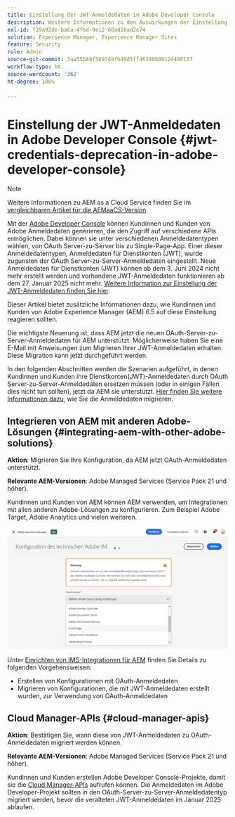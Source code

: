 ```yaml
---
title: Einstellung der JWT-Anmeldedaten in Adobe Developer Console
description: Weitere Informationen zu den Auswirkungen der Einstellung der JWT-Anmeldedaten in Adobe Developer Console auf AEM
exl-id: f19a92de-ba6a-4f6d-9e12-60ad1bad2e74
solution: Experience Manager, Experience Manager Sites
feature: Security
role: Admin
source-git-commit: 3aa55b88f589749fb49d5ff46340b0912d490157
workflow-type: ht
source-wordcount: '362'
ht-degree: 100%

---
```


# Einstellung der JWT-Anmeldedaten in Adobe Developer Console {#jwt-credentials-deprecation-in-adobe-developer-console}

>[!NOTE]
> Weitere Informationen zu AEM as a Cloud Service finden Sie im [vergleichbaren Artikel für die AEMaaCS-Version](https://experienceleague.adobe.com/docs/experience-manager-cloud-service/content/security/jwt-credentials-deprecation-in-adobe-developer-console.html?lang=de).

Mit der [Adobe Developer Console](https://developer.adobe.com/console) können Kundinnen und Kunden von Adobe Anmeldedaten generieren, die den Zugriff auf verschiedene APIs ermöglichen. Dabei können sie unter verschiedenen Anmeldedatentypen wählen, von OAuth Server-zu-Server bis zu Single-Page-App. Einer dieser Anmeldedatentypen, Anmeldedaten für Dienstkonten (JWT), wurde zugunsten der OAuth Server-zu-Server-Anmeldedaten eingestellt. Neue Anmeldedaten für Dienstkonten (JWT) können ab dem 3. Juni 2024 nicht mehr erstellt werden und vorhandene JWT-Anmeldedaten funktionieren ab dem 27. Januar 2025 nicht mehr. [Weitere Information zur Einstellung der JWT-Anmeldedaten finden Sie hier](https://developer.adobe.com/developer-console/docs/guides/authentication/ServerToServerAuthentication/migration/).

Dieser Artikel bietet zusätzliche Informationen dazu, wie Kundinnen und Kunden von Adobe Experience Manager (AEM) 6.5 auf diese Einstellung reagieren sollten.

Die wichtigste Neuerung ist, dass AEM jetzt die neuen OAuth-Server-zu-Server-Anmeldedaten für AEM unterstützt. Möglicherweise haben Sie eine E-Mail mit Anweisungen zum Migrieren Ihrer JWT-Anmeldedaten erhalten. Diese Migration kann jetzt durchgeführt werden.

In den folgenden Abschnitten werden die Szenarien aufgeführt, in denen Kundinnen und Kunden ihre Dienstkonten(JWT)-Anmeldedaten durch OAuth Server-zu-Server-Anmeldedaten ersetzen müssen (oder in einigen Fällen dies nicht tun sollten), jetzt da AEM sie unterstützt. [Hier finden Sie weitere Informationen dazu](https://developer.adobe.com/developer-console/docs/guides/authentication/ServerToServerAuthentication/migration/#migration-overview), wie Sie die Anmeldedaten migrieren.

## Integrieren von AEM mit anderen Adobe-Lösungen {#integrating-aem-with-other-adobe-solutions}

**Aktion**: Migrieren Sie Ihre Konfiguration, da AEM jetzt OAuth-Anmeldedaten unterstützt.

**Relevante AEM-Versionen**: Adobe Managed Services (Service Pack 21 und höher).

Kundinnen und Kunden von AEM können AEM verwenden, um Integrationen mit allen anderen Adobe-Lösungen zu konfigurieren. Zum Beispiel Adobe Target, Adobe Analytics und vielen weiteren.

![Integrieren von AEM mit anderen Lösungen](/help/sites-administering/assets/jwt-deprecation.png)

Unter [Einrichten von IMS-Integrationen für AEM](/help/sites-administering/setting-up-ims-integrations-for-aem.md) finden Sie Details zu folgenden Vorgehensweisen:

* Erstellen von Konfigurationen mit OAuth-Anmeldedaten
* Migrieren von Konfigurationen, die mit JWT-Anmeldedaten erstellt wurden, zur Verwendung von OAuth-Anmeldedaten

## Cloud Manager-APIs {#cloud-manager-apis}

**Aktion**: Bestätigen Sie, wann diese von JWT-Anmeldedaten zu OAuth-Anmeldedaten migriert werden können.

**Relevante AEM-Versionen**: Adobe Managed Services (Service Pack 21 und höher).

Kundinnen und Kunden erstellen Adobe Developer Console-Projekte, damit sie die [Cloud Manager-APIs](https://developer.adobe.com/experience-cloud/cloud-manager/guides/getting-started/create-api-integration/) aufrufen können. Die Anmeldedaten im Adobe Developer-Projekt sollten in den OAuth-Server-zu-Server-Anmeldedatentyp migriert werden, bevor die veralteten JWT-Anmeldedaten im Januar 2025 ablaufen.
